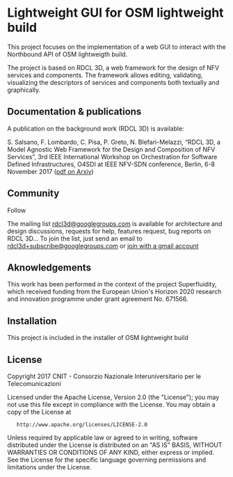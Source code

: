<!--<p align="center"><img height="80" src="https://github.com/superfluidity/RDCL3D/blob/master/code/static/assets/img/rdcl3dlogo0.png"/></p>
-->

# Lightweight GUI for OSM lightweight build 

This project focuses on the implementation of a web GUI to interact with the Northbound API of OSM lightweigth build. 

The project is based on RDCL 3D, a web framework for the design of NFV services and components. The framework allows editing,
validating, visualizing the descriptors of services and components both textually and graphically.


## Documentation & publications

A publication on the background work (RDCL 3D) is available:

S. Salsano, F. Lombardo, C. Pisa, P. Greto, N. Blefari-Melazzi,
“RDCL 3D, a Model Agnostic Web Framework for the Design and Composition of NFV Services”,
3rd IEEE International Workshop on Orchestration for Software Defined Infrastructures, O4SDI at IEEE NFV-SDN conference, Berlin, 6-8 November 2017 ([pdf on Arxiv](https://arxiv.org/pdf/1702.08242))

## Community

Follow 

The mailing list [rdcl3d@googlegroups.com](mailto:rdcl3d@googlegroups.com) is available for architecture and design discussions,
requests for help, features request, bug reports on RDCL 3D... To join the list, just send an email to [rdcl3d+subscribe@googlegroups.com](mailto:rdcl3d+subscribe@googlegroups.com) or [join with a gmail account](https://groups.google.com/forum/#!forum/rdcl3d)

## Aknowledgements

This work has been performed in the context of the project Superfluidity, which received funding from the European Union's Horizon 2020 research and innovation programme under grant agreement No. 671566.

## Installation

This project is included in the installer of OSM lightweight build


## License

   Copyright 2017 CNIT - Consorzio Nazionale Interuniversitario per le Telecomunicazioni

   Licensed under the Apache License, Version 2.0 (the "License");
   you may not use this file except in compliance with the License.
   You may obtain a copy of the License at

       http://www.apache.org/licenses/LICENSE-2.0

   Unless required by applicable law or agreed to in writing, software
   distributed under the License is distributed on an "AS IS" BASIS,
   WITHOUT WARRANTIES OR CONDITIONS OF ANY KIND, either express or implied.
   See the License for the specific language governing permissions and
   limitations under the License.
